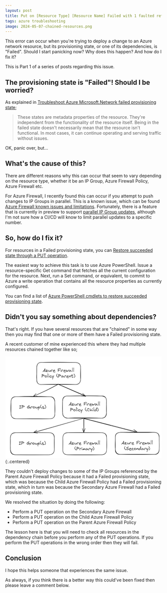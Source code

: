 ```yaml
---
layout: post
title: Put on [Resource Type] [Resource Name] Failed with 1 faulted referenced [Resource Type](s)
tags: azure troubleshooting
image: 2024-05-07-chained-resources.png
---
```


This error can occur when you're trying to deploy a change to an Azure network resource, but its provisioning state, or one of its dependencies, is "Failed". Should I start panicking now? Why does this happen? And how do I fix it?

This is Part 1 of a series of posts regarding this issue.

## The provisioning state is "Failed"! Should I be worried?

As explained in [Troubleshoot Azure Microsoft.Network failed provisioning state](https://learn.microsoft.com/en-us/azure/networking/troubleshoot-failed-state);

>These states are metadata properties of the resource. They're independent from the functionality of the resource itself. Being in the failed state doesn't necessarily mean that the resource isn't functional. In most cases, it can continue operating and serving traffic without issues.

OK, panic over, but...

## What's the cause of this?

There are different reasons why this can occur that seem to vary depending on the resource type, whether it be an IP Group, Azure Firewall Policy, Azure Firewall etc.

For Azure Firewall, I recently found this can occur if you attempt to push changes to IP Groups in parallel. This is a known issue, which can be found [Azure Firewall known issues and limitations](https://learn.microsoft.com/en-us/azure/firewall/firewall-known-issues). Fortunately, there is a feature that is currently in preview to support [parallel IP Group updates](https://learn.microsoft.com/en-us/azure/firewall/ip-groups#parallel-ip-group-updates-preview), although I'm not sure how a CI/CD will know to limit parallel updates to a specific number.

## So, how do I fix it?

For resources in a Failed provisioning state, you can [Restore succeeded state through a PUT operation](https://learn.microsoft.com/en-us/azure/networking/troubleshoot-failed-state#restoring-succeeded-state-through-a-put-operation).

The easiest way to achieve this task is to use Azure PowerShell. Issue a resource-specific Get command that fetches all the current configuration for the resource. Next, run a Set command, or equivalent, to commit to Azure a write operation that contains all the resource properties as currently configured.

You can find a list of [Azure PowerShell cmdlets to restore succeeded provisioning state](https://learn.microsoft.com/en-us/azure/networking/troubleshoot-failed-state#azure-powershell-cmdlets-to-restore-succeeded-provisioning-state).

## Didn't you say something about dependencies?

That's right. If you have several resources that are "chained" in some way then you may find that one or more of them have a Failed provisioning state.

A recent customer of mine experienced this where they had multiple resources chained together like so;

![Chained resources](/images/2024-05-07-chained-resources.png){:.centered}

They couldn't deploy changes to some of the IP Groups referenced by the Parent Azure Firewall Policy because it had a Failed provisioning state, which was because the Child Azure Firewall Policy had a Failed provisioning state, which in turn was because the Secondary Azure Firewall had a Failed provisioning state.

We resolved the situation by doing the following:

- Perform a PUT operation on the Secondary Azure Firewall
- Perform a PUT operation on the Child Azure Firewall Policy
- Perform a PUT operation on the Parent Azure Firewall Policy

The lesson here is that you will need to check all resources in the dependency chain before you perform any of the PUT operations. If you perform the PUT operations in the wrong order then they will fail.

## Conclusion

I hope this helps someone that experiences the same issue.

As always, if you think there is a better way this could've been fixed then please leave a comment below.
